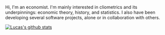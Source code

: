 Hi, I'm an economist. I'm mainly interested in cliometrics and its underpinnings: economic theory, history, and statistics. I also have been developing several software projects, alone or in collaboration with others.

[![Lucas's github stats](https://github-readme-stats.vercel.app/api?username=lucascr91)](https://github.com/anuraghazra/github-readme-stats)
